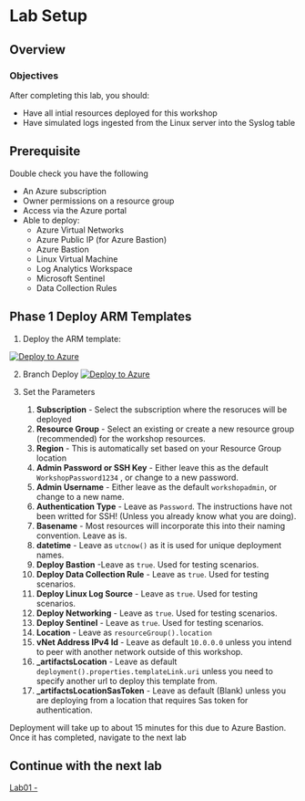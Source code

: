 # Lab Setup

## Overview
### Objectives

After completing this lab, you should:

- Have all intial resources deployed for this workshop
- Have simulated logs ingested from the Linux server into the Syslog table

## Prerequisite

Double check you have the following
- An Azure subscription
- Owner permissions on a resource group
- Access via the Azure portal
- Able to deploy:
    - Azure Virtual Networks
    - Azure Public IP (for Azure Bastion)
    - Azure Bastion
    - Linux Virtual Machine
    - Log Analytics Workspace 
    - Microsoft Sentinel
    - Data Collection Rules

## **Phase 1 Deploy ARM Templates**

1. Deploy the ARM template:

[![Deploy to Azure](https://aka.ms/deploytoazurebutton)](https://portal.azure.com/#create/Microsoft.Template/uri/https%3A%2F%2Fraw.githubusercontent.com%2FTheAlistairRoss%2FMicrosoftSentinel%2Fmain%2FLabs%2FLinux%2520Log%2520Collecting%2520and%2520Filtering%2FBuild%2Fmain.json)

2. Branch Deploy 
[![Deploy to Azure](https://aka.ms/deploytoazurebutton)](https://portal.azure.com/#create/Microsoft.Template/uri/https%3A%2F%2Fraw.githubusercontent.com%2FTheAlistairRoss%2FMicrosoftSentinel%2FWorkshopUpdating%2FLabs%2FLinux%2520Log%2520Collecting%2520and%2520Filtering%2FBuild%2Fmain.json)

1. Set the Parameters
   1. **Subscription** - Select the subscription where the resoruces will be deployed
   1. **Resource Group** - Select an existing or create a new resource group (recommended) for the workshop resources.    
   1. **Region** - This is automatically set based on your Resource Group location
   1. **Admin Password or SSH Key** - Either leave this as the default ```WorkshopPassword1234``` , or change to a new password.
   1. **Admin Username** - Either leave as the default ```workshopadmin```, or change to a new name.
   1. **Authentication Type** - Leave as ```Password```. The instructions have not been writted for SSH! (Unless you already know what you are doing).
   1. **Basename** - Most resources will incorporate this into their naming convention. Leave as is.
   1. **datetime** - Leave as ```utcnow()``` as it is used for unique deployment names.
   1. **Deploy Bastion** -Leave as ```true```. Used for testing scenarios.
   1. **Deploy Data Collection Rule** - Leave as ```true```. Used for testing scenarios.
   1. **Deploy Linux Log Source** - Leave as ```true```. Used for testing scenarios.
   1. **Deploy Networking** - Leave as ```true```. Used for testing scenarios.
   1. **Deploy Sentinel** - Leave as ```true```. Used for testing scenarios.
   1. **Location** - Leave as ```resourceGroup().location```
   1. **vNet Address IPv4 Id** - Leave as default ```10.0.0.0``` unless you intend to peer with another network outside of this workshop.
   1. **_artifactsLocation** - Leave as default  ```deployment().properties.templateLink.uri``` unless you need to specify another url to deploy this template from.
   1. **_artifactsLocationSasToken** - Leave as default (Blank) unless you are deploying from a location that requires Sas token for authentication.

Deployment will take up to about 15 minutes for this due to Azure Bastion. Once it has completed, navigate to the next lab

## Continue with the next lab

[Lab01 - ](./Labs/LAB01/README.md)